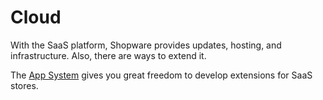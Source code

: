 # Cloud

With the SaaS platform, Shopware provides updates, hosting, and infrastructure. Also, there are ways to extend it.

The [App System](../concepts/extensions/apps-concept.md) gives you great freedom to develop extensions for SaaS stores.
